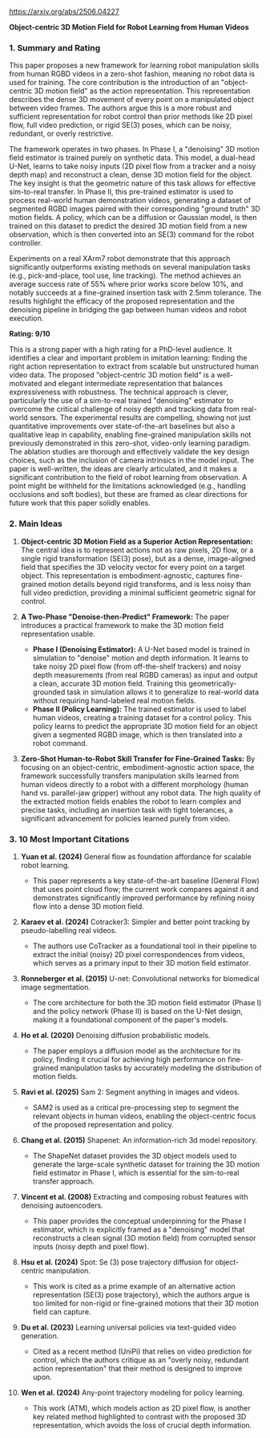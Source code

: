 https://arxiv.org/abs/2506.04227

**Object-centric 3D Motion Field for Robot Learning from Human Videos**

### 1. Summary and Rating

This paper proposes a new framework for learning robot manipulation skills from human RGBD videos in a zero-shot fashion, meaning no robot data is used for training. The core contribution is the introduction of an "object-centric 3D motion field" as the action representation. This representation describes the dense 3D movement of every point on a manipulated object between video frames. The authors argue this is a more robust and sufficient representation for robot control than prior methods like 2D pixel flow, full video prediction, or rigid SE(3) poses, which can be noisy, redundant, or overly restrictive.

The framework operates in two phases. In Phase I, a "denoising" 3D motion field estimator is trained purely on synthetic data. This model, a dual-head U-Net, learns to take noisy inputs (2D pixel flow from a tracker and a noisy depth map) and reconstruct a clean, dense 3D motion field for the object. The key insight is that the geometric nature of this task allows for effective sim-to-real transfer. In Phase II, this pre-trained estimator is used to process real-world human demonstration videos, generating a dataset of segmented RGBD images paired with their corresponding "ground truth" 3D motion fields. A policy, which can be a diffusion or Gaussian model, is then trained on this dataset to predict the desired 3D motion field from a new observation, which is then converted into an SE(3) command for the robot controller.

Experiments on a real XArm7 robot demonstrate that this approach significantly outperforms existing methods on several manipulation tasks (e.g., pick-and-place, tool use, line tracking). The method achieves an average success rate of 55% where prior works score below 10%, and notably succeeds at a fine-grained insertion task with 2.5mm tolerance. The results highlight the efficacy of the proposed representation and the denoising pipeline in bridging the gap between human videos and robot execution.

**Rating: 9/10**

This is a strong paper with a high rating for a PhD-level audience. It identifies a clear and important problem in imitation learning: finding the right action representation to extract from scalable but unstructured human video data. The proposed "object-centric 3D motion field" is a well-motivated and elegant intermediate representation that balances expressiveness with robustness. The technical approach is clever, particularly the use of a sim-to-real trained "denoising" estimator to overcome the critical challenge of noisy depth and tracking data from real-world sensors. The experimental results are compelling, showing not just quantitative improvements over state-of-the-art baselines but also a qualitative leap in capability, enabling fine-grained manipulation skills not previously demonstrated in this zero-shot, video-only learning paradigm. The ablation studies are thorough and effectively validate the key design choices, such as the inclusion of camera intrinsics in the model input. The paper is well-written, the ideas are clearly articulated, and it makes a significant contribution to the field of robot learning from observation. A point might be withheld for the limitations acknowledged (e.g., handling occlusions and soft bodies), but these are framed as clear directions for future work that this paper solidly enables.

### 2. Main Ideas

1.  **Object-centric 3D Motion Field as a Superior Action Representation:** The central idea is to represent actions not as raw pixels, 2D flow, or a single rigid transformation (SE(3) pose), but as a dense, image-aligned field that specifies the 3D velocity vector for every point on a target object. This representation is embodiment-agnostic, captures fine-grained motion details beyond rigid transforms, and is less noisy than full video prediction, providing a minimal sufficient geometric signal for control.

2.  **A Two-Phase "Denoise-then-Predict" Framework:** The paper introduces a practical framework to make the 3D motion field representation usable.
    *   **Phase I (Denoising Estimator):** A U-Net based model is trained in simulation to "denoise" motion and depth information. It learns to take noisy 2D pixel flow (from off-the-shelf trackers) and noisy depth measurements (from real RGBD cameras) as input and output a clean, accurate 3D motion field. Training this geometrically-grounded task in simulation allows it to generalize to real-world data without requiring hand-labeled real motion fields.
    *   **Phase II (Policy Learning):** The trained estimator is used to label human videos, creating a training dataset for a control policy. This policy learns to predict the appropriate 3D motion field for an object given a segmented RGBD image, which is then translated into a robot command.

3.  **Zero-Shot Human-to-Robot Skill Transfer for Fine-Grained Tasks:** By focusing on an object-centric, embodiment-agnostic action space, the framework successfully transfers manipulation skills learned from human videos directly to a robot with a different morphology (human hand vs. parallel-jaw gripper) without any robot data. The high quality of the extracted motion fields enables the robot to learn complex and precise tasks, including an insertion task with tight tolerances, a significant advancement for policies learned purely from video.

### 3. 10 Most Important Citations

1.  **Yuan et al. (2024)** General flow as foundation affordance for scalable robot learning.
    *   This paper represents a key state-of-the-art baseline (General Flow) that uses point cloud flow; the current work compares against it and demonstrates significantly improved performance by refining noisy flow into a dense 3D motion field.

2.  **Karaev et al. (2024)** Cotracker3: Simpler and better point tracking by pseudo-labelling real videos.
    *   The authors use CoTracker as a foundational tool in their pipeline to extract the initial (noisy) 2D pixel correspondences from videos, which serves as a primary input to their 3D motion field estimator.

3.  **Ronneberger et al. (2015)** U-net: Convolutional networks for biomedical image segmentation.
    *   The core architecture for both the 3D motion field estimator (Phase I) and the policy network (Phase II) is based on the U-Net design, making it a foundational component of the paper's models.

4.  **Ho et al. (2020)** Denoising diffusion probabilistic models.
    *   The paper employs a diffusion model as the architecture for its policy, finding it crucial for achieving high performance on fine-grained manipulation tasks by accurately modeling the distribution of motion fields.

5.  **Ravi et al. (2025)** Sam 2: Segment anything in images and videos.
    *   SAM2 is used as a critical pre-processing step to segment the relevant objects in human videos, enabling the object-centric focus of the proposed representation and policy.

6.  **Chang et al. (2015)** Shapenet: An information-rich 3d model repository.
    *   The ShapeNet dataset provides the 3D object models used to generate the large-scale synthetic dataset for training the 3D motion field estimator in Phase I, which is essential for the sim-to-real transfer approach.

7.  **Vincent et al. (2008)** Extracting and composing robust features with denoising autoencoders.
    *   This paper provides the conceptual underpinning for the Phase I estimator, which is explicitly framed as a "denoising" model that reconstructs a clean signal (3D motion field) from corrupted sensor inputs (noisy depth and pixel flow).

8.  **Hsu et al. (2024)** Spot: Se (3) pose trajectory diffusion for object-centric manipulation.
    *   This work is cited as a prime example of an alternative action representation (SE(3) pose trajectory), which the authors argue is too limited for non-rigid or fine-grained motions that their 3D motion field can capture.

9.  **Du et al. (2023)** Learning universal policies via text-guided video generation.
    *   Cited as a recent method (UniPi) that relies on video prediction for control, which the authors critique as an "overly noisy, redundant action representation" that their method is designed to improve upon.

10. **Wen et al. (2024)** Any-point trajectory modeling for policy learning.
    *   This work (ATM), which models action as 2D pixel flow, is another key related method highlighted to contrast with the proposed 3D representation, which avoids the loss of crucial depth information.
